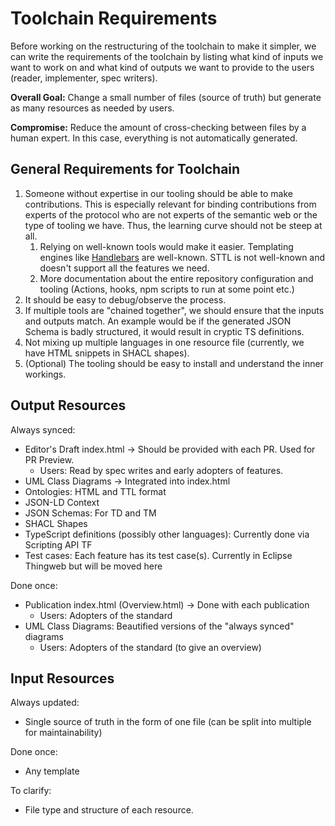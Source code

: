# Toolchain Requirements

Before working on the restructuring of the toolchain to make it simpler, we can write the requirements of the toolchain 
by listing what kind of inputs we want to work on and what kind of outputs we want to provide to the users (reader, implementer, spec writers).

**Overall Goal:** Change a small number of files (source of truth) but generate as many resources as needed by users.

**Compromise:** Reduce the amount of cross-checking between files by a human expert. In this case, everything is not automatically generated.

## General Requirements for Toolchain

1. Someone without expertise in our tooling should be able to make contributions. This is especially relevant for binding contributions from experts of the protocol who are not experts of the semantic web or the type of tooling we have. Thus, the learning curve should not be steep at all.
    1. Relying on well-known tools would make it easier. Templating engines like [Handlebars](https://handlebarsjs.com/) are well-known. STTL is not well-known and doesn't support all the features we need.
    2. More documentation about the entire repository configuration and tooling (Actions, hooks, npm scripts to run at some point etc.)
2. It should be easy to debug/observe the process.
3. If multiple tools are "chained together", we should ensure that the inputs and outputs match. An example would be if the generated JSON Schema is badly structured, it would result in cryptic TS definitions.
4. Not mixing up multiple languages in one resource file (currently, we have HTML snippets in SHACL shapes).
5. (Optional) The tooling should be easy to install and understand the inner workings.

## Output Resources

Always synced:

- Editor's Draft index.html -> Should be provided with each PR. Used for PR Preview.
  - Users: Read by spec writes and early adopters of features.
- UML Class Diagrams -> Integrated into index.html
- Ontologies: HTML and TTL format
- JSON-LD Context
- JSON Schemas: For TD and TM
- SHACL Shapes
- TypeScript definitions (possibly other languages): Currently done via Scripting API TF
- Test cases: Each feature has its test case(s). Currently in Eclipse Thingweb but will be moved here

Done once:

- Publication index.html (Overview.html) -> Done with each publication
  - Users: Adopters of the standard
- UML Class Diagrams: Beautified versions of the "always synced" diagrams
  - Users: Adopters of the standard (to give an overview)

## Input Resources

Always updated:

- Single source of truth in the form of one file (can be split into multiple for maintainability)

Done once:

- Any template

To clarify:

- File type and structure of each resource.
